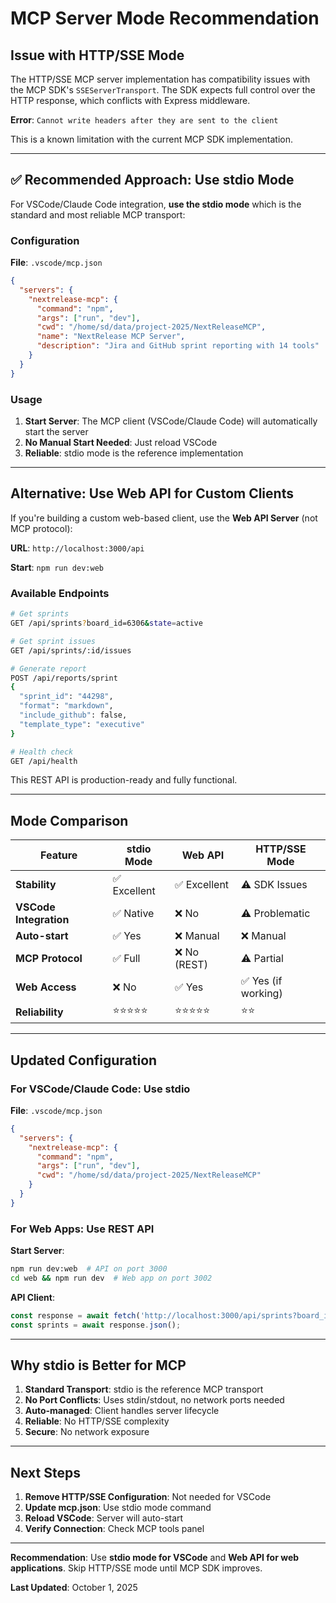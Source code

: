 # MCP Server Mode Recommendation

## Issue with HTTP/SSE Mode

The HTTP/SSE MCP server implementation has compatibility issues with the MCP SDK's `SSEServerTransport`. The SDK expects full control over the HTTP response, which conflicts with Express middleware.

**Error**: `Cannot write headers after they are sent to the client`

This is a known limitation with the current MCP SDK implementation.

---

## ✅ Recommended Approach: Use stdio Mode

For VSCode/Claude Code integration, **use the stdio mode** which is the standard and most reliable MCP transport:

### Configuration

**File**: `.vscode/mcp.json`

```json
{
  "servers": {
    "nextrelease-mcp": {
      "command": "npm",
      "args": ["run", "dev"],
      "cwd": "/home/sd/data/project-2025/NextReleaseMCP",
      "name": "NextRelease MCP Server",
      "description": "Jira and GitHub sprint reporting with 14 tools"
    }
  }
}
```

### Usage

1. **Start Server**: The MCP client (VSCode/Claude Code) will automatically start the server
2. **No Manual Start Needed**: Just reload VSCode
3. **Reliable**: stdio mode is the reference implementation

---

## Alternative: Use Web API for Custom Clients

If you're building a custom web-based client, use the **Web API Server** (not MCP protocol):

**URL**: `http://localhost:3000/api`

**Start**: `npm run dev:web`

### Available Endpoints

```bash
# Get sprints
GET /api/sprints?board_id=6306&state=active

# Get sprint issues
GET /api/sprints/:id/issues

# Generate report
POST /api/reports/sprint
{
  "sprint_id": "44298",
  "format": "markdown",
  "include_github": false,
  "template_type": "executive"
}

# Health check
GET /api/health
```

This REST API is production-ready and fully functional.

---

## Mode Comparison

| Feature | stdio Mode | Web API | HTTP/SSE Mode |
|---------|-----------|---------|---------------|
| **Stability** | ✅ Excellent | ✅ Excellent | ⚠️ SDK Issues |
| **VSCode Integration** | ✅ Native | ❌ No | ⚠️ Problematic |
| **Auto-start** | ✅ Yes | ❌ Manual | ❌ Manual |
| **MCP Protocol** | ✅ Full | ❌ No (REST) | ⚠️ Partial |
| **Web Access** | ❌ No | ✅ Yes | ✅ Yes (if working) |
| **Reliability** | ⭐⭐⭐⭐⭐ | ⭐⭐⭐⭐⭐ | ⭐⭐ |

---

## Updated Configuration

### For VSCode/Claude Code: Use stdio

**File**: `.vscode/mcp.json`

```json
{
  "servers": {
    "nextrelease-mcp": {
      "command": "npm",
      "args": ["run", "dev"],
      "cwd": "/home/sd/data/project-2025/NextReleaseMCP"
    }
  }
}
```

### For Web Apps: Use REST API

**Start Server**:
```bash
npm run dev:web  # API on port 3000
cd web && npm run dev  # Web app on port 3002
```

**API Client**:
```typescript
const response = await fetch('http://localhost:3000/api/sprints?board_id=6306&state=active');
const sprints = await response.json();
```

---

## Why stdio is Better for MCP

1. **Standard Transport**: stdio is the reference MCP transport
2. **No Port Conflicts**: Uses stdin/stdout, no network ports needed
3. **Auto-managed**: Client handles server lifecycle
4. **Reliable**: No HTTP/SSE complexity
5. **Secure**: No network exposure

---

## Next Steps

1. **Remove HTTP/SSE Configuration**: Not needed for VSCode
2. **Update mcp.json**: Use stdio mode command
3. **Reload VSCode**: Server will auto-start
4. **Verify Connection**: Check MCP tools panel

---

**Recommendation**: Use **stdio mode for VSCode** and **Web API for web applications**. Skip HTTP/SSE mode until MCP SDK improves.

**Last Updated**: October 1, 2025
